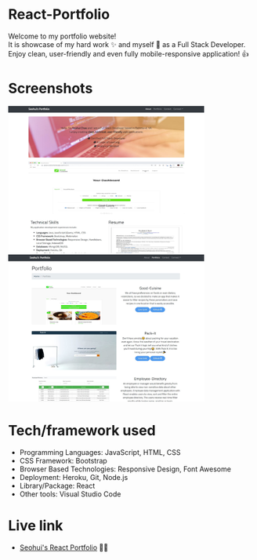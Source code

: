 # React-Portfolio
Welcome to my portfolio website! <br>
It is showcase of my hard work :sparkles: and myself :raising_hand: as a Full Stack Developer. <br>
Enjoy clean, user-friendly and even fully mobile-responsive application! :+1:

# Screenshots
<p float="left">
<img src="./public/assets/images/portfolio-screenshot-1.JPG" width= "400" height= "300">
<img src="./public/assets/images/portfolio-screenshot-2.JPG" width= "400" height= "300">
</p>

# Tech/framework used
* Programming Languages: JavaScript, HTML, CSS
* CSS Framework: Bootstrap
* Browser Based Technologies: Responsive Design, Font Awesome
* Deployment: Heroku, Git, Node.js
* Library/Package: React
* Other tools: Visual Studio Code

# Live link
* [Seohui's React Portfolio](https://cherry-crumble-93839.herokuapp.com/) :raising_hand_woman:
